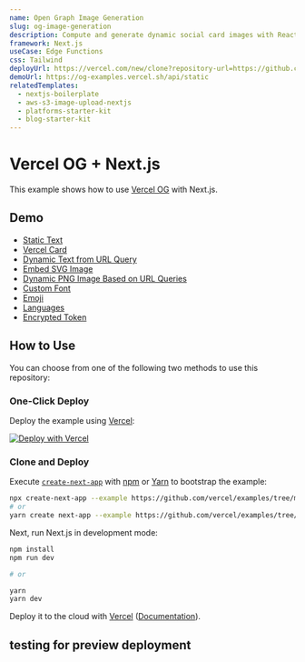 ```yaml
---
name: Open Graph Image Generation
slug: og-image-generation
description: Compute and generate dynamic social card images with React components.
framework: Next.js
useCase: Edge Functions
css: Tailwind
deployUrl: https://vercel.com/new/clone?repository-url=https://github.com/vercel/examples/tree/main/edge-functions/vercel-og-nextjs&project-name=vercel-og-nextjs&repository-name=vercel-og-nextjs
demoUrl: https://og-examples.vercel.sh/api/static
relatedTemplates: 
  - nextjs-boilerplate
  - aws-s3-image-upload-nextjs
  - platforms-starter-kit
  - blog-starter-kit
---
```


# Vercel OG + Next.js

This example shows how to use [Vercel OG](https://vercel.com/docs/concepts/functions/edge-functions/og-image-generation) with Next.js.

## Demo

- [Static Text](https://og-examples.vercel.sh/api/static)
- [Vercel Card](https://og-examples.vercel.sh/api/vercel)
- [Dynamic Text from URL Query](https://og-examples.vercel.sh/api/param)
- [Embed SVG Image](https://og-examples.vercel.sh/api/image-svg)
- [Dynamic PNG Image Based on URL Queries](https://og-examples.vercel.sh/api/dynamic-image?username=vercel)
- [Custom Font](https://og-examples.vercel.sh/api/custom-font)
- [Emoji](https://og-examples.vercel.sh/api/emoji)
- [Languages](https://og-examples.vercel.sh/api/language)
- [Encrypted Token](https://og-examples.vercel.sh/encrypted/a)

## How to Use

You can choose from one of the following two methods to use this repository:

### One-Click Deploy

Deploy the example using [Vercel](https://vercel.com?utm_source=github&utm_medium=readme&utm_campaign=vercel-examples):

[![Deploy with Vercel](https://vercel.com/button)](https://vercel.com/new/clone?repository-url=https://github.com/vercel/examples/tree/main/edge-functions/vercel-og-nextjs&project-name=vercel-og-nextjs&repository-name=vercel-og-nextjs)

### Clone and Deploy

Execute [`create-next-app`](https://github.com/vercel/next.js/tree/canary/packages/create-next-app) with [npm](https://docs.npmjs.com/cli/init) or [Yarn](https://yarnpkg.com/lang/en/docs/cli/create/) to bootstrap the example:

```bash
npx create-next-app --example https://github.com/vercel/examples/tree/main/edge-functions/vercel-og-nextjs
# or
yarn create next-app --example https://github.com/vercel/examples/tree/main/edge-functions/vercel-og-nextjs
```

Next, run Next.js in development mode:

```bash
npm install
npm run dev

# or

yarn
yarn dev
```

Deploy it to the cloud with [Vercel](https://vercel.com/new?utm_source=github&utm_medium=readme&utm_campaign=edge-middleware-eap) ([Documentation](https://nextjs.org/docs/deployment)).
## testing for preview deployment 
